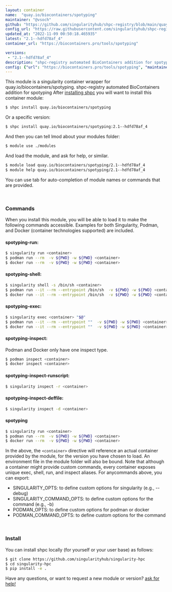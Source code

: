 ```yaml
---
layout: container
name:  "quay.io/biocontainers/spotyping"
maintainer: "@vsoch"
github: "https://github.com/singularityhub/shpc-registry/blob/main/quay.io/biocontainers/spotyping/container.yaml"
config_url: "https://raw.githubusercontent.com/singularityhub/shpc-registry/main/quay.io/biocontainers/spotyping/container.yaml"
updated_at: "2022-11-09 00:50:18.465935"
latest: "2.1--hdfd78af_4"
container_url: "https://biocontainers.pro/tools/spotyping"

versions:
 - "2.1--hdfd78af_4"
description: "shpc-registry automated BioContainers addition for spotyping"
config: {"url": "https://biocontainers.pro/tools/spotyping", "maintainer": "@vsoch", "description": "shpc-registry automated BioContainers addition for spotyping", "latest": {"2.1--hdfd78af_4": "sha256:350bf84f5e39e6e0e529c084738c2a7a25150aae07ec7e416814bbc0f4ee6ec6"}, "tags": {"2.1--hdfd78af_4": "sha256:350bf84f5e39e6e0e529c084738c2a7a25150aae07ec7e416814bbc0f4ee6ec6"}, "docker": "quay.io/biocontainers/spotyping"}
---
```


This module is a singularity container wrapper for quay.io/biocontainers/spotyping.
shpc-registry automated BioContainers addition for spotyping
After [installing shpc](#install) you will want to install this container module:


```bash
$ shpc install quay.io/biocontainers/spotyping
```

Or a specific version:

```bash
$ shpc install quay.io/biocontainers/spotyping:2.1--hdfd78af_4
```

And then you can tell lmod about your modules folder:

```bash
$ module use ./modules
```

And load the module, and ask for help, or similar.

```bash
$ module load quay.io/biocontainers/spotyping/2.1--hdfd78af_4
$ module help quay.io/biocontainers/spotyping/2.1--hdfd78af_4
```

You can use tab for auto-completion of module names or commands that are provided.

<br>

### Commands

When you install this module, you will be able to load it to make the following commands accessible.
Examples for both Singularity, Podman, and Docker (container technologies supported) are included.

#### spotyping-run:

```bash
$ singularity run <container>
$ podman run --rm  -v ${PWD} -w ${PWD} <container>
$ docker run --rm  -v ${PWD} -w ${PWD} <container>
```

#### spotyping-shell:

```bash
$ singularity shell -s /bin/sh <container>
$ podman run --it --rm --entrypoint /bin/sh  -v ${PWD} -w ${PWD} <container>
$ docker run --it --rm --entrypoint /bin/sh  -v ${PWD} -w ${PWD} <container>
```

#### spotyping-exec:

```bash
$ singularity exec <container> "$@"
$ podman run --it --rm --entrypoint ""  -v ${PWD} -w ${PWD} <container> "$@"
$ docker run --it --rm --entrypoint ""  -v ${PWD} -w ${PWD} <container> "$@"
```

#### spotyping-inspect:

Podman and Docker only have one inspect type.

```bash
$ podman inspect <container>
$ docker inspect <container>
```

#### spotyping-inspect-runscript:

```bash
$ singularity inspect -r <container>
```

#### spotyping-inspect-deffile:

```bash
$ singularity inspect -d <container>
```



#### spotyping

```bash
$ singularity run <container>
$ podman run --rm  -v ${PWD} -w ${PWD} <container>
$ docker run --rm  -v ${PWD} -w ${PWD} <container>
```


In the above, the `<container>` directive will reference an actual container provided
by the module, for the version you have chosen to load. An environment file in the
module folder will also be bound. Note that although a container
might provide custom commands, every container exposes unique exec, shell, run, and
inspect aliases. For anycommands above, you can export:

 - SINGULARITY_OPTS: to define custom options for singularity (e.g., --debug)
 - SINGULARITY_COMMAND_OPTS: to define custom options for the command (e.g., -b)
 - PODMAN_OPTS: to define custom options for podman or docker
 - PODMAN_COMMAND_OPTS: to define custom options for the command

<br>

### Install

You can install shpc locally (for yourself or your user base) as follows:

```bash
$ git clone https://github.com/singularityhub/singularity-hpc
$ cd singularity-hpc
$ pip install -e .
```

Have any questions, or want to request a new module or version? [ask for help!](https://github.com/singularityhub/singularity-hpc/issues)